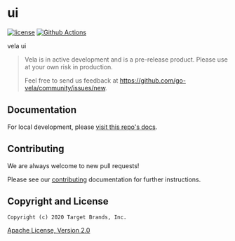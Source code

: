# ui

[![license](https://img.shields.io/crates/l/gl.svg)](../LICENSE)
[![Github Actions](https://github.com/go-vela/ui/workflows/ci/badge.svg?branch=master&event=push)](https://github.com/go-vela/ui/actions?query=branch%3Amaster+event%3Apush)

vela ui

> Vela is in active development and is a pre-release product. Please use at your own risk in production.
>
> Feel free to send us feedback at https://github.com/go-vela/community/issues/new.

## Documentation

For local development, please [visit this repo's docs](DOCS.md).

## Contributing

We are always welcome to new pull requests!

Please see our [contributing](CONTRIBUTING.md) documentation for further instructions.

## Copyright and License

```
Copyright (c) 2020 Target Brands, Inc.
```

[Apache License, Version 2.0](http://www.apache.org/licenses/LICENSE-2.0)
